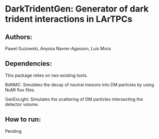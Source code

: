 # DarkTridentGen: Generator of dark trident interactions in LArTPCs

## Authors:

Pawel Guzowski, Anyssa Navrer-Agasson, Luis Mora


## Dependencies:

This package relies on two existing tools.


BdNMC: Simulates the decay of neutral mesons into DM particles
by using NuMI flux files.

GenExLight: Simulates the scattering of DM particles intersecting
the detector volume. 


## How to run:

Pending 




